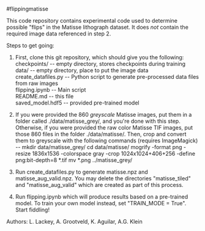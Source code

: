 #flippingmatisse

This code repository contains experimental code used to determine possible "flips" in the Matisse lithograph dataset.  It does *not* contain the required image data referenced in step 2.

Steps to get going:

1. First, clone this git repository, which should give you the following:<br>
    checkpoints/         -- empty directory, stores checkpoints during training<br>
    data/                -- empty directory, place to put the image data<br>
    create_datafiles.py  -- Python script to generate pre-processed data files from raw images<br>
    flipping.ipynb       -- Main script<br>
    README.md            -- this file<br>
    saved_model.hdf5     -- provided pre-trained model<br>

2. If you were provided the 860 *greyscale* Matisse images, put them in a folder called ./data/matisse_grey/, and you're done with this step.  Otherwise, if you were provided the raw color Matisse TIF images, put those 860 files in the folder ./data/matisse/.  Then, crop and convert them to greyscale with the following commands (requires ImageMagick) --
mkdir data/matisse_grey/
cd data/matisse/
mogrify -format png -resize 1836x1536 -colorspace gray -crop 1024x1024+406+256 -define png:bit-depth=8 *.tif
mv *.png ../matisse_grey/

3. Run create_datafiles.py to generate matisse.npz and matisse_aug_valid.npz.  You may delete the directories "matisse_tiled" and "matisse_aug_valid" which are created as part of this process.

4. Run flipping.ipynb which will produce results based on a pre-trained model.  To train your own model instead, set "TRAIN_MODE = True".  Start fiddling!

Authors: L. Lackey, A. Grootveld, K. Aguilar, A.G. Klein
